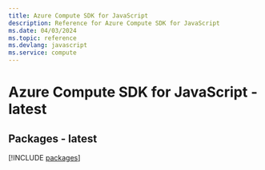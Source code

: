 ```yaml
---
title: Azure Compute SDK for JavaScript
description: Reference for Azure Compute SDK for JavaScript
ms.date: 04/03/2024
ms.topic: reference
ms.devlang: javascript
ms.service: compute
---
```

# Azure Compute SDK for JavaScript - latest
## Packages - latest
[!INCLUDE [packages](compute-index.md)]
